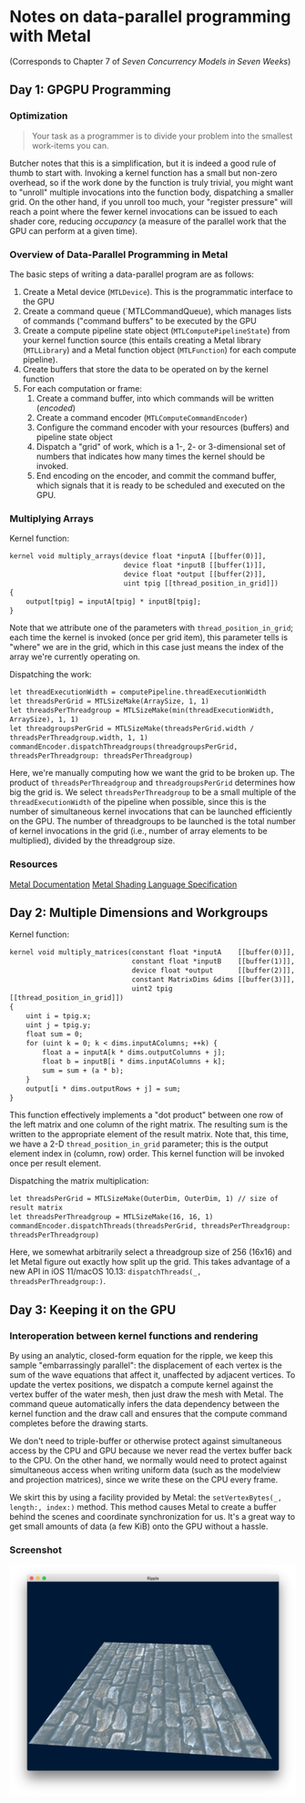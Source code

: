 # Notes on data-parallel programming with Metal

(Corresponds to Chapter 7 of _Seven Concurrency Models in Seven Weeks_)

## Day 1: GPGPU Programming

### Optimization

> Your task as a programmer is to divide your problem into the smallest work-items you can.

Butcher notes that this is a simplification, but it is indeed a good rule of thumb to start with. Invoking a kernel function has a small but non-zero overhead, so if the work done by the function is truly trivial, you might want to "unroll" multiple invocations into the function body, dispatching a smaller grid. On the other hand, if you unroll too much, your "register pressure" will reach a point where the fewer kernel invocations can be issued to each shader core, reducing _occupancy_ (a measure of the parallel work that the GPU can perform at a given time).

### Overview of Data-Parallel Programming in Metal

The basic steps of writing a data-parallel program are as follows:

1. Create a Metal device (`MTLDevice`). This is the programmatic interface to the GPU
1. Create a command queue (`MTLCommandQueue), which manages lists of commands ("command buffers" to be executed by the GPU
1. Create a compute pipeline state object (`MTLComputePipelineState`) from your kernel function source (this entails creating a Metal library (`MTLLibrary`) and a Metal function object (`MTLFunction`) for each compute pipeline).
1. Create buffers that store the data to be operated on by the kernel function
1. For each computation or frame:
	 1. Create a command buffer, into which commands will be written (_encoded_)
	 1. Create a command encoder (`MTLComputeCommandEncoder`)
	 1. Configure the command encoder with your resources (buffers) and pipeline state object
	 1. Dispatch a "grid" of work, which is a 1-, 2- or 3-dimensional set of numbers that indicates how many times the kernel should be invoked.
	 1. End encoding on the encoder, and commit the command buffer, which signals that it is ready to be scheduled and executed on the GPU.

### Multiplying Arrays

Kernel function:

	kernel void multiply_arrays(device float *inputA [[buffer(0)]],
	                            device float *inputB [[buffer(1)]],
	                            device float *output [[buffer(2)]],
	                            uint tpig [[thread_position_in_grid]])
	{
	    output[tpig] = inputA[tpig] * inputB[tpig];
	}

Note that we attribute one of the parameters with `thread_position_in_grid`; each time the kernel is invoked (once per grid item), this parameter tells is "where" we are in the grid, which in this case just means the index of the array we're currently operating on.

Dispatching the work:

    let threadExecutionWidth = computePipeline.threadExecutionWidth
    let threadsPerGrid = MTLSizeMake(ArraySize, 1, 1)
    let threadsPerThreadgroup = MTLSizeMake(min(threadExecutionWidth, ArraySize), 1, 1)
    let threadgroupsPerGrid = MTLSizeMake(threadsPerGrid.width / threadsPerThreadgroup.width, 1, 1)
    commandEncoder.dispatchThreadgroups(threadgroupsPerGrid, threadsPerThreadgroup: threadsPerThreadgroup)

Here, we're manually computing how we want the grid to be broken up. The product of `threadsPerThreadgroup` and `threadgroupsPerGrid` determines how big the grid is. We select `threadsPerThreadgroup` to be a small multiple of the `threadExecutionWidth` of the pipeline when possible, since this is the number of simultaneous kernel invocations that can be launched efficiently on the GPU. The number of threadgroups to be launched is the total number of kernel invocations in the grid (i.e., number of array elements to be multiplied), divided by the threadgroup size.

### Resources

[Metal Documentation](https://developer.apple.com/documentation/metal)
[Metal Shading Language Specification](https://developer.apple.com/metal/Metal-Shading-Language-Specification.pdf)

## Day 2: Multiple Dimensions and Workgroups

Kernel function:

    kernel void multiply_matrices(constant float *inputA    [[buffer(0)]],
                                  constant float *inputB    [[buffer(1)]],
                                  device float *output      [[buffer(2)]],
                                  constant MatrixDims &dims [[buffer(3)]],
                                  uint2 tpig                [[thread_position_in_grid]])
    {
        uint i = tpig.x;
        uint j = tpig.y;
        float sum = 0;
        for (uint k = 0; k < dims.inputAColumns; ++k) {
            float a = inputA[k * dims.outputColumns + j];
            float b = inputB[i * dims.inputAColumns + k];
            sum = sum + (a * b);
        }
        output[i * dims.outputRows + j] = sum;
    }

This function effectively implements a "dot product" between one row of the left matrix and one column of the right matrix. The resulting sum is the written to the appropriate element of the result matrix. Note that, this time, we have a 2-D `thread_position_in_grid` parameter; this is the output element index in (column, row) order. This kernel function will be invoked once per result element. 

Dispatching the matrix multiplication:

    let threadsPerGrid = MTLSizeMake(OuterDim, OuterDim, 1) // size of result matrix
    let threadsPerThreadgroup = MTLSizeMake(16, 16, 1)
    commandEncoder.dispatchThreads(threadsPerGrid, threadsPerThreadgroup: threadsPerThreadgroup)

Here, we somewhat arbitrarily select a threadgroup size of 256 (16x16) and let Metal figure out exactly how split up the grid. This takes advantage of a new API in iOS 11/macOS 10.13: `dispatchThreads(_, threadsPerThreadgroup:)`. 

## Day 3: Keeping it on the GPU

### Interoperation between kernel functions and rendering

By using an analytic, closed-form equation for the ripple, we keep this sample "embarrassingly parallel": the displacement of each vertex is the sum of the wave equations that affect it, unaffected by adjacent vertices. To update the vertex positions, we dispatch a compute kernel against the vertex buffer of the water mesh, then just draw the mesh with Metal. The command queue automatically infers the data dependency between the kernel function and the draw call and ensures that the compute command completes before the drawing starts.

We don't need to triple-buffer or otherwise protect against simultaneous access by the CPU and GPU because we never read the vertex buffer back to the CPU. On the other hand, we normally would need to protect against simultaneous access when writing uniform data (such as the modelview and projection matrices), since we write these on the CPU every frame.

We skirt this by using a facility provided by Metal: the `setVertexBytes(_, length:, index:)` method. This method causes Metal to create a buffer behind the scenes and coordinate synchronization for us. It's a great way to get small amounts of data (a few KiB) onto the GPU without a hassle.

### Screenshot

![](screenshot.png)

